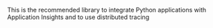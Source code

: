 This is the recommended library to integrate Python applications with Application Insights and to use distributed tracing